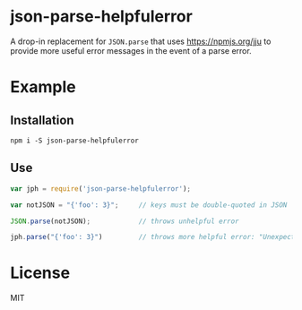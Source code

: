 # json-parse-helpfulerror

A drop-in replacement for `JSON.parse` that uses
<https://npmjs.org/jju> to provide more useful error messages in the
event of a parse error.

# Example

## Installation

```
npm i -S json-parse-helpfulerror
```

## Use

```js
var jph = require('json-parse-helpfulerror');

var notJSON = "{'foo': 3}";     // keys must be double-quoted in JSON

JSON.parse(notJSON);            // throws unhelpful error

jph.parse("{'foo': 3}")         // throws more helpful error: "Unexpected token '\''..."
```

# License

MIT
